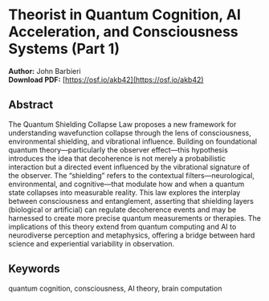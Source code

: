# Theorist in Quantum Cognition, AI Acceleration, and Consciousness Systems (Part 1)

**Author:** John Barbieri  
**Download PDF:** [https://osf.io/akb42](https://osf.io/akb42)

## Abstract

The Quantum Shielding Collapse Law proposes a new framework for understanding wavefunction collapse through the lens of consciousness, environmental shielding, and vibrational influence. Building on foundational quantum theory—particularly the observer effect—this hypothesis introduces the idea that decoherence is not merely a probabilistic interaction but a directed event influenced by the vibrational signature of the observer. The “shielding” refers to the contextual filters—neurological, environmental, and cognitive—that modulate how and when a quantum state collapses into measurable reality. This law explores the interplay between consciousness and entanglement, asserting that shielding layers (biological or artificial) can regulate decoherence events and may be harnessed to create more precise quantum measurements or therapies. The implications of this theory extend from quantum computing and AI to neurodiverse perception and metaphysics, offering a bridge between hard science and experiential variability in observation.

## Keywords

quantum cognition, consciousness, AI theory, brain computation
